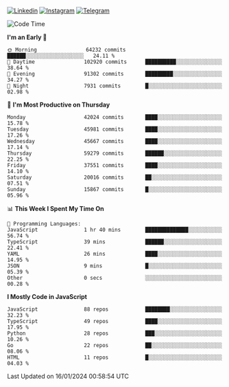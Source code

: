 [![Linkedin](https://img.shields.io/badge/-Archie-blue?style=flat-square&labelColor=gray&logo=Linkedin&logoColor=white&link=https://www.linkedin.com/in/archisdi)](https://www.linkedin.com/in/archisdi)
[![Instagram](https://img.shields.io/badge/-@archisdi-orange?style=flat-square&labelColor=gray&logo=Instagram&logoColor=white&link=https://www.instagram.com/archisdi)](https://www.instagram.com/archisdi)
[![Telegram](https://img.shields.io/badge/-aai-informational?style=flat-square&labelColor=gray&logo=telegram&logoColor=white&link=https://t.me/archisdi)](https://t.me/archisdi)

<!--START_SECTION:waka-->
![Code Time](http://img.shields.io/badge/Code%20Time-2%2C500%20hrs%2017%20mins-blue)

**I'm an Early 🐤** 

```text
🌞 Morning                64232 commits       ██████░░░░░░░░░░░░░░░░░░░   24.11 % 
🌆 Daytime                102920 commits      ██████████░░░░░░░░░░░░░░░   38.64 % 
🌃 Evening                91302 commits       █████████░░░░░░░░░░░░░░░░   34.27 % 
🌙 Night                  7931 commits        █░░░░░░░░░░░░░░░░░░░░░░░░   02.98 % 
```
📅 **I'm Most Productive on Thursday** 

```text
Monday                   42024 commits       ████░░░░░░░░░░░░░░░░░░░░░   15.78 % 
Tuesday                  45981 commits       ████░░░░░░░░░░░░░░░░░░░░░   17.26 % 
Wednesday                45667 commits       ████░░░░░░░░░░░░░░░░░░░░░   17.14 % 
Thursday                 59279 commits       ██████░░░░░░░░░░░░░░░░░░░   22.25 % 
Friday                   37551 commits       ████░░░░░░░░░░░░░░░░░░░░░   14.10 % 
Saturday                 20016 commits       ██░░░░░░░░░░░░░░░░░░░░░░░   07.51 % 
Sunday                   15867 commits       █░░░░░░░░░░░░░░░░░░░░░░░░   05.96 % 
```


📊 **This Week I Spent My Time On** 

```text
💬 Programming Languages: 
JavaScript               1 hr 40 mins        ██████████████░░░░░░░░░░░   56.74 % 
TypeScript               39 mins             ██████░░░░░░░░░░░░░░░░░░░   22.41 % 
YAML                     26 mins             ████░░░░░░░░░░░░░░░░░░░░░   14.95 % 
JSON                     9 mins              █░░░░░░░░░░░░░░░░░░░░░░░░   05.39 % 
Other                    0 secs              ░░░░░░░░░░░░░░░░░░░░░░░░░   00.28 % 
```

**I Mostly Code in JavaScript** 

```text
JavaScript               88 repos            ████████░░░░░░░░░░░░░░░░░   32.23 % 
TypeScript               49 repos            ████░░░░░░░░░░░░░░░░░░░░░   17.95 % 
Python                   28 repos            ███░░░░░░░░░░░░░░░░░░░░░░   10.26 % 
Go                       22 repos            ██░░░░░░░░░░░░░░░░░░░░░░░   08.06 % 
HTML                     11 repos            █░░░░░░░░░░░░░░░░░░░░░░░░   04.03 % 
```




 Last Updated on 16/01/2024 00:58:54 UTC
<!--END_SECTION:waka-->